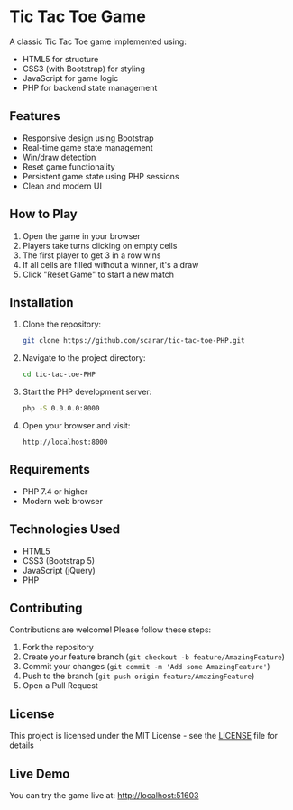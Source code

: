 # Tic Tac Toe Game

A classic Tic Tac Toe game implemented using:
- HTML5 for structure
- CSS3 (with Bootstrap) for styling
- JavaScript for game logic
- PHP for backend state management

## Features
- Responsive design using Bootstrap
- Real-time game state management
- Win/draw detection
- Reset game functionality
- Persistent game state using PHP sessions
- Clean and modern UI

## How to Play
1. Open the game in your browser
2. Players take turns clicking on empty cells
3. The first player to get 3 in a row wins
4. If all cells are filled without a winner, it's a draw
5. Click "Reset Game" to start a new match

## Installation
1. Clone the repository:
   ```bash
   git clone https://github.com/scarar/tic-tac-toe-PHP.git
   ```
2. Navigate to the project directory:
   ```bash
   cd tic-tac-toe-PHP
   ```
3. Start the PHP development server:
   ```bash
   php -S 0.0.0.0:8000
   ```
4. Open your browser and visit:
   ```
   http://localhost:8000
   ```

## Requirements
- PHP 7.4 or higher
- Modern web browser

## Technologies Used
- HTML5
- CSS3 (Bootstrap 5)
- JavaScript (jQuery)
- PHP

## Contributing
Contributions are welcome! Please follow these steps:
1. Fork the repository
2. Create your feature branch (`git checkout -b feature/AmazingFeature`)
3. Commit your changes (`git commit -m 'Add some AmazingFeature'`)
4. Push to the branch (`git push origin feature/AmazingFeature`)
5. Open a Pull Request

## License
This project is licensed under the MIT License - see the [LICENSE](LICENSE) file for details

## Live Demo
You can try the game live at: [http://localhost:51603](http://localhost:51603)